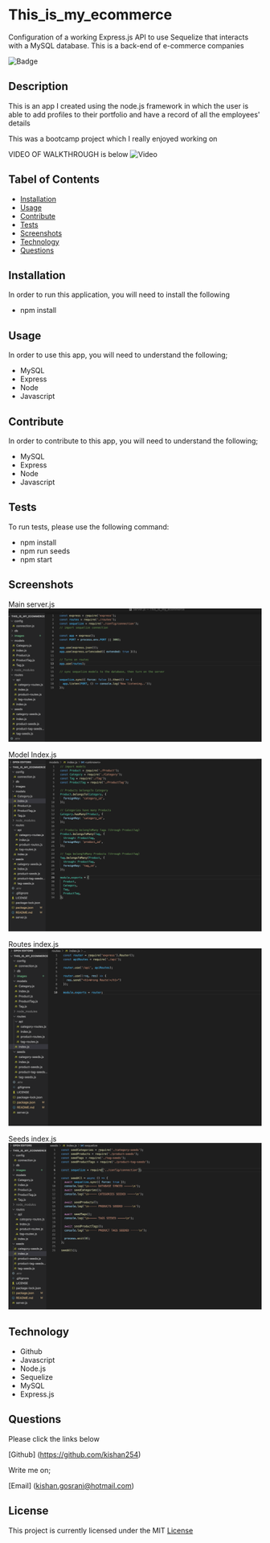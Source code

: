 # This_is_my_ecommerce
Configuration of a working Express.js API to use Sequelize that interacts with a MySQL database. This is a back-end of e-commerce companies

![Badge](https://img.shields.io/github/license/kishan254/This_is_my_ecommerce)

## Description

This is an app I created using the node.js framework in which the user is able to add profiles to their portfolio and have a record of all the employees' details

This was a bootcamp project which I really enjoyed working on

VIDEO OF WALKTHROUGH is below
![Video](https://drive.google.com/drive/u/0/folders/1Oa81Li7a8tWhPUD2jEw3Zz3niqZoDqwW)

## Tabel of Contents

* [Installation](#installation)
* [Usage](#usage)
* [Contribute](#contribute)
* [Tests](#tests)
* [Screenshots](#screenshots)
* [Technology](#technology)
* [Questions](#questions)

## Installation

In order to run this application, you will need to install the following

- npm install

## Usage

In order to use this app, you will need to understand the following;

- MySQL
- Express
- Node
- Javascript

## Contribute

In order to contribute to this app, you will need to understand the following;

- MySQL
- Express
- Node
- Javascript

## Tests

To run tests, please use the following command:

- npm install
- npm run seeds
- npm start

## Screenshots

Main server.js
![image_one](images/main_server.png)

Model Index.js
![image_two](images/model_index.png)

Routes index.js
![image_three](images/routes_index.png)

Seeds index.js
![image_four](images/seeds_index.png)

## Technology

- Github
- Javascript
- Node.js
- Sequelize
- MySQL
- Express.js

## Questions

Please click the links below

[Github] (https://github.com/kishan254)

Write me on;

[Email] (kishan.gosrani@hotmail.com)

## License

This project is currently licensed under the MIT [License](https://choosealicense.com/licenses/mit/)